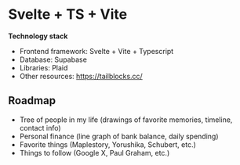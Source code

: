 # Svelte + TS + Vite

**Technology stack**
- Frontend framework: Svelte + Vite + Typescript
- Database: Supabase
- Libraries: Plaid
- Other resources: https://tailblocks.cc/

## Roadmap
- Tree of people in my life (drawings of favorite memories, timeline, contact info)
- Personal finance (line graph of bank balance, daily spending) 
- Favorite things (Maplestory, Yorushika, Schubert, etc.)
- Things to follow (Google X, Paul Graham, etc.)
